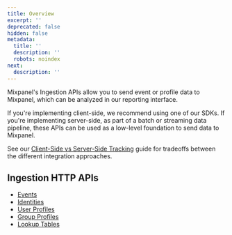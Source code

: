```yaml
---
title: Overview
excerpt: ''
deprecated: false
hidden: false
metadata:
  title: ''
  description: ''
  robots: noindex
next:
  description: ''
---
```

Mixpanel's Ingestion APIs allow you to send event or profile data to Mixpanel, which can be analyzed in our reporting interface. 

If you're implementing client-side, we recommend using one of our SDKs. If you're implementing server-side, as part of a batch or streaming data pipeline, these APIs can be used as a low-level foundation to send data to Mixpanel.

See our [Client-Side vs Server-Side Tracking](https://docs.mixpanel.com/docs/getting-started/plan-your-implementation#need-to-start-tracking-product-data) guide for tradeoffs between the different integration approaches.

## Ingestion HTTP APIs

* [Events](ref:events) 
* [Identities](ref:identities) 
* [User Profiles](ref:user-profiles) 
* [Group Profiles](ref:group-profiles) 
* [Lookup Tables](ref:lookup-tables)
